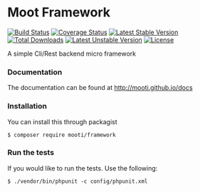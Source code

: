 # Moot Framework

[![Build Status](https://travis-ci.org/mooti/framework.svg?branch=master)](https://travis-ci.org/mooti/framework)
[![Coverage Status](https://coveralls.io/repos/github/mooti/framework/badge.svg?branch=master)](https://coveralls.io/github/mooti/framework?branch=master)
[![Latest Stable Version](https://poser.pugx.org/mooti/framework/v/stable)](https://packagist.org/packages/mooti/framework)
[![Total Downloads](https://poser.pugx.org/mooti/framework/downloads)](https://packagist.org/packages/mooti/framework)
[![Latest Unstable Version](https://poser.pugx.org/mooti/framework/v/unstable)](https://packagist.org/packages/mooti/framework)
[![License](https://poser.pugx.org/mooti/framework/license)](https://packagist.org/packages/mooti/framework)

A simple Cli/Rest backend micro framework

### Documentation

The documentation can be found at http://mooti.github.io/docs

### Installation

You can install this through packagist

```
$ composer require mooti/framework
```

### Run the tests

If you would like to run the tests. Use the following:

```
$ ./vendor/bin/phpunit -c config/phpunit.xml
```